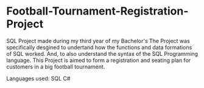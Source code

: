 # Football-Tournament-Registration-Project
SQL Project made during my third year of my Bachelor's 
The Project was specifically desgined to undertand how the functions and data formations of SQL worked. And, to also understand the syntax of the SQL Programming language.
This Project is aimed to form a registration and seating plan for customers in a big football tournament.

Languages used:
SQL
C#
